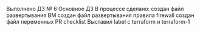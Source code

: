 Выполнено ДЗ № 6
  Основное ДЗ
В процессе сделано:
создан файл развертывания ВМ
создан файл развертывания правила firewall
создан файл переменных
PR checklist
Выставил label с terraform и terraform-1
